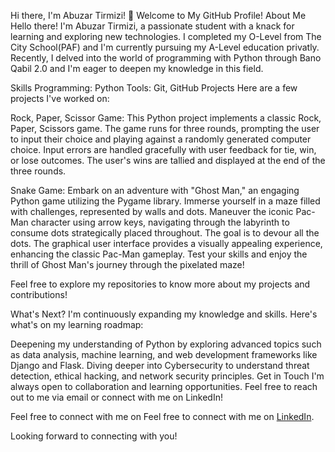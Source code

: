 Hi there, I'm Abuzar Tirmizi! 👋
Welcome to My GitHub Profile!
About Me
Hello there! I'm Abuzar Tirmizi, a passionate student with a knack for learning and exploring new technologies. I completed my O-Level from The City School(PAF) and I'm currently pursuing my A-Level education privatly. Recently, I delved into the world of programming with Python through Bano Qabil 2.0 and I'm eager to deepen my knowledge in this field.

Skills
Programming: Python
Tools: Git, GitHub
Projects
Here are a few projects I've worked on:

Rock, Paper, Scissor Game: This Python project implements a classic Rock, Paper, Scissors game. The game runs for three rounds, prompting the user to input their choice and playing against a randomly generated computer choice. Input errors are handled gracefully with user feedback for tie, win, or lose outcomes. The user's wins are tallied and displayed at the end of the three rounds.

Snake Game: Embark on an adventure with "Ghost Man," an engaging Python game utilizing the Pygame library. Immerse yourself in a maze filled with challenges, represented by walls and dots. Maneuver the iconic Pac-Man character using arrow keys, navigating through the labyrinth to consume dots strategically placed throughout. The goal is to devour all the dots. The graphical user interface provides a visually appealing experience, enhancing the classic Pac-Man gameplay. Test your skills and enjoy the thrill of Ghost Man's journey through the pixelated maze!

Feel free to explore my repositories to know more about my projects and contributions!

What's Next?
I'm continuously expanding my knowledge and skills. Here's what's on my learning roadmap:

Deepening my understanding of Python by exploring advanced topics such as data analysis, machine learning, and web development frameworks like Django and Flask.
Diving deeper into Cybersecurity to understand threat detection, ethical hacking, and network security principles.
Get in Touch
I'm always open to collaboration and learning opportunities. Feel free to reach out to me via email or connect with me on LinkedIn!

Feel free to connect with me on Feel free to connect with me on [LinkedIn](www.linkedin.com/in/abuzar-tirmizi-7868012a4).


Looking forward to connecting with you!


